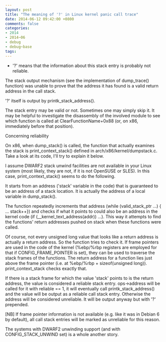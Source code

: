 ```yaml
---
layout: post
title: "The meaning of '?' in Linux kernel panic call trace"
date: 2014-06-12 09:42:00 +0800
comments: false
categories:
- 2014
- 2014~06
- debug
- debug~base
tags:
---
```


* '?' means that the information about this stack entry is probably not reliable.

The stack output mechanism (see the implementation of dump_trace() function) was unable to prove that the address it has found is a valid return address in the call stack.

'?' itself is output by printk_stack_address().

The stack entry may be valid or not. Sometimes one may simply skip it. It may be helpful to investigate the disassembly of the involved module to see which function is called at ClearFunctionName+0x88 (or, on x86, immediately before that position).

Concerning reliability

On x86, when dump_stack() is called, the function that actually examines the stack is print_context_stack() defined in arch/x86/kernel/dumpstack.c. Take a look at its code, I'll try to explain it below.

I assume DWARF2 stack unwind facilities are not available in your Linux system (most likely, they are not, if it is not OpenSUSE or SLES). In this case, print_context_stack() seems to do the following.

It starts from an address ('stack' variable in the code) that is guaranteed to be an address of a stack location. It is actually the address of a local variable in dump_stack().

The function repeatedly increments that address (while (valid_stack_ptr ...) { ... stack++}) and checks if what it points to could also be an address in the kernel code (if (__kernel_text_address(addr)) ...). This way it attempts to find the functions' return addresses pushed on stack when these functions were called.

Of course, not every unsigned long value that looks like a return address is actually a return address. So the function tries to check it. If frame pointers are used in the code of the kernel (%ebp/%rbp registers are employed for that if CONFIG_FRAME_POINTER is set), they can be used to traverse the stack frames of the functions. The return address for a function lies just above the frame pointer (i.e. at %ebp/%rbp + sizeof(unsigned long)). print_context_stack checks exactly that.

If there is a stack frame for which the value 'stack' points to is the return address, the value is considered a reliable stack entry. ops->address will be called for it with reliable == 1, it will eventually call printk_stack_address() and the value will be output as a reliable call stack entry. Otherwise the address will be considered unreliable. It will be output anyway but with '?' prepended.

[NB] If frame pointer information is not available (e.g. like it was in Debian 6 by default), all call stack entries will be marked as unreliable for this reason.

The systems with DWARF2 unwinding support (and with CONFIG_STACK_UNWIND set) is a whole another story.

